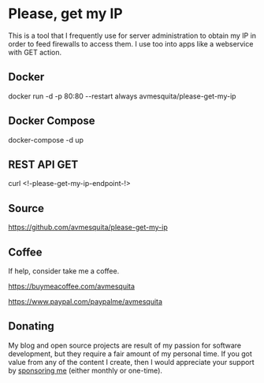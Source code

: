 # Please, get my IP

This is a tool that I frequently use for server administration to obtain my IP in order to feed firewalls to access them. I use too into apps like a webservice with GET action.

## Docker

docker run -d -p 80:80 --restart always avmesquita/please-get-my-ip

## Docker Compose

docker-compose -d up

## REST API GET

curl <!-please-get-my-ip-endpoint-!>

## Source

https://github.com/avmesquita/please-get-my-ip

## Coffee

If help, consider take me a coffee.

https://buymeacoffee.com/avmesquita

https://www.paypal.com/paypalme/avmesquita

## Donating

My blog and open source projects are result of my passion for software development, but they require a fair amount of my personal time. If you got value from any of the content I create, then I would appreciate your support by [sponsoring me](https://github.com/sponsors/avmesquita) (either monthly or one-time).
